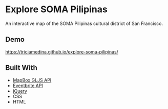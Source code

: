# Explore SOMA Pilipinas
An interactive map of the SOMA Pilipinas cultural district of San Francisco. 

## Demo
https://triciamedina.github.io/explore-soma-pilipinas/

## Built With
- [MapBox GLJS API](https://docs.mapbox.com/mapbox-gl-js/api/)
- [Eventbrite API](https://www.eventbrite.com/platform/api)
- [jQuery](https://jquery.com/)
- CSS
- HTML
